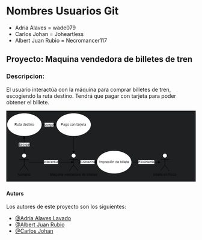 # Nombres Usuarios Git

- Adria Alaves = wade079
- Carlos Johan  = Joheartless 
- Albert Juan Rubio = Necromancer117 

## Proyecto: Maquina vendedora de billetes de tren



### Descripcion:
El usuario interactúa con la máquina para comprar billetes de tren, escogiendo la ruta destino. Tendrá que pagar con tarjeta para poder obtener el billete.


![alt text](image.png)


#### Autors

Los autores de este proyecto son los siguientes:

- [@Adria Alaves Lavado](https://github.com/wade079)
- [@Albert Juan Rubio](https://github.com/Necromancer117)
- [@Carlos Johan](https://github.com/Joheartless)
